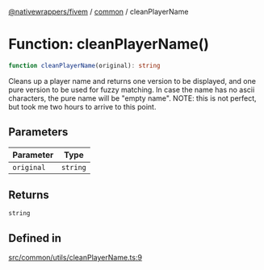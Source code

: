 [@nativewrappers/fivem](../../README.md) / [common](../README.md) / cleanPlayerName

# Function: cleanPlayerName()

```ts
function cleanPlayerName(original): string
```

Cleans up a player name and returns one version to be displayed, and one pure version to be used for fuzzy matching.
In case the name has no ascii characters, the pure name will be "empty name".
NOTE: this is not perfect, but took me two hours to arrive to this point.

## Parameters

| Parameter | Type |
| ------ | ------ |
| `original` | `string` |

## Returns

`string`

## Defined in

[src/common/utils/cleanPlayerName.ts:9](https://github.com/nativewrappers/fivem/blob/09478da418b400a28e2cc17ab86f47c957997aed/src/common/utils/cleanPlayerName.ts#L9)

